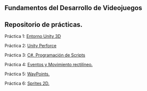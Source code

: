 ## Fundamentos del Desarrollo de Videojuegos
## Repositorio de prácticas.

Práctica 1: [Entorno Unity 3D](https://github.com/Jav1er98/FDV_Practica1)

Práctica 2: [Unity Perforce](https://github.com/Jav1er98/FDV_Practica2)

Práctica 3: [C#. Programación de Scripts](https://github.com/Jav1er98/FDV_Practica3)

Práctica 4: [Eventos y Movimiento rectilíneo.](https://github.com/Jav1er98/FDV_Practica4)

Práctica 5: [WayPoints.](https://github.com/Jav1er98/FDV_Practica5)

Práctica 6: [Sprites 2D.](https://github.com/Jav1er98/FDV_Practica6)
